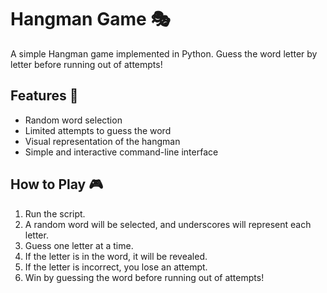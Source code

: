 # Hangman Game 🎭
 
A simple Hangman game implemented in Python. Guess the word letter by letter before running out of attempts!

## Features 🚀 
- Random word selection
- Limited attempts to guess the word 
- Visual representation of the hangman
- Simple and interactive command-line interface

## How to Play 🎮
1. Run the script.
2. A random word will be selected, and underscores will represent each letter.
3. Guess one letter at a time.
4. If the letter is in the word, it will be revealed.
5. If the letter is incorrect, you lose an attempt.
6. Win by guessing the word before running out of attempts!

